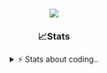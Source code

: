 <div align="center">
  
<p align="center">
  <img src="https://lanyard.cnrad.dev/api/1018290650602553364" />
</p>

### 📈Stats
<details>
    <summary> ⚡ Stats about coding.. </> </summary>
    <br/>

<!--START_SECTION:waka-->
![Code Time](http://img.shields.io/badge/Code%20Time-105%20hrs%2052%20mins-blue)

![Profile Views](http://img.shields.io/badge/Profile%20Views-26-blue)

**🐱 My GitHub Data** 

> 📦 1.1 MB Used in GitHub's Storage 
 > 
> 🏆 117 Contributions in the Year 2024
 > 
> 💼 Opted to Hire
 > 
> 📜 5 Public Repositories 
 > 
> 🔑 19 Private Repositories 
 > 
**I'm an Early 🐤** 

```text
🌞 Morning                26 commits          ██░░░░░░░░░░░░░░░░░░░░░░░   06.91 % 
🌆 Daytime                175 commits         ████████████░░░░░░░░░░░░░   46.54 % 
🌃 Evening                134 commits         █████████░░░░░░░░░░░░░░░░   35.64 % 
🌙 Night                  41 commits          ███░░░░░░░░░░░░░░░░░░░░░░   10.90 % 
```
📅 **I'm Most Productive on Sunday** 

```text
Monday                   22 commits          █░░░░░░░░░░░░░░░░░░░░░░░░   05.85 % 
Tuesday                  49 commits          ███░░░░░░░░░░░░░░░░░░░░░░   13.03 % 
Wednesday                48 commits          ███░░░░░░░░░░░░░░░░░░░░░░   12.77 % 
Thursday                 58 commits          ████░░░░░░░░░░░░░░░░░░░░░   15.43 % 
Friday                   46 commits          ███░░░░░░░░░░░░░░░░░░░░░░   12.23 % 
Saturday                 66 commits          ████░░░░░░░░░░░░░░░░░░░░░   17.55 % 
Sunday                   87 commits          ██████░░░░░░░░░░░░░░░░░░░   23.14 % 
```


📊 **This Week I Spent My Time On** 

```text
🕑︎ Time Zone: Europe/Berlin

💬 Programming Languages: 
No Activity Tracked This Week

🔥 Editors: 
No Activity Tracked This Week

🐱‍💻 Projects: 
No Activity Tracked This Week

💻 Operating System: 
No Activity Tracked This Week
```

**I Mostly Code in JavaScript** 

```text
JavaScript               7 repos             █████████░░░░░░░░░░░░░░░░   35.00 % 
Lua                      5 repos             ██████░░░░░░░░░░░░░░░░░░░   25.00 % 
Python                   3 repos             ████░░░░░░░░░░░░░░░░░░░░░   15.00 % 
C++                      1 repo              █░░░░░░░░░░░░░░░░░░░░░░░░   05.00 % 
TypeScript               1 repo              █░░░░░░░░░░░░░░░░░░░░░░░░   05.00 % 
```




 Last Updated on 10/12/2024 23:39:33 UTC
<!--END_SECTION:waka-->
</details>
